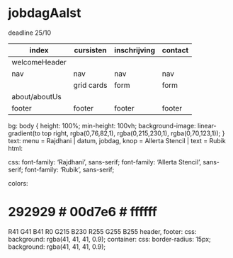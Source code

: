 # jobdagAalst
deadline 25/10

| index | cursisten | inschrijving | contact |
|-------|-----------|--------------|---------|
| welcomeHeader | | | |
| nav | nav | nav | nav |
| | grid cards | form | form    |
| about/aboutUs |   |     |     |
| footer | footer | footer |  footer |


bg:
body {
height: 100%;
min-height: 100vh;
background-image: linear-gradient(to top right, rgba(0,76,82,1), rgba(0,215,230,1), rgba(0,70,123,1));
}
text:
menu = Rajdhani | datum, jobdag, knop = Allerta Stencil | text = Rubik
html:
<link href=”https://fonts.googleapis.com/css?family=Allerta+Stencil|Rajdhani|Rubik&display=swap” rel=”stylesheet”>
css:
font-family: ‘Rajdhani’, sans-serif;
font-family: ‘Allerta Stencil’, sans-serif;
font-family: ‘Rubik’, sans-serif;

colors:
# 292929 # 00d7e6 # ffffff
R41 G41 B41 R0 G215 B230 R255 G255 B255
header, footer:
css:
background: rgba(41, 41, 41, 0.9);
container:
css:
border-radius: 15px;
background: rgba(41, 41, 41, 0.9);

